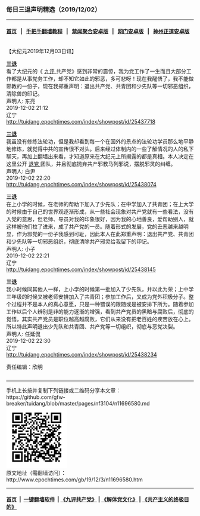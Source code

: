 ### 每日三退声明精选（2019/12/02）
------------------------

#### [首页](https://github.com/gfw-breaker/banned-news1/blob/master/README.md) &nbsp;&nbsp;|&nbsp;&nbsp; [手把手翻墙教程](https://github.com/gfw-breaker/guides/wiki) &nbsp;&nbsp;|&nbsp;&nbsp; [禁闻聚合安卓版](https://github.com/gfw-breaker/bn-android) &nbsp;&nbsp;|&nbsp;&nbsp; [网门安卓版](https://github.com/oGate2/oGate) &nbsp;&nbsp;|&nbsp;&nbsp; [神州正道安卓版](https://github.com/SzzdOgate/update) 



<div class="column" id="artbody" itemprop="articleBody">
 <!-- article content begin -->
 <p>
  【大纪元2019年12月03日讯】
 </p>
 <p>
  <strong>
   <a href="http://www.epochtimes.com/gb/tag/%E4%B8%89%E9%80%80.html">
    三退
   </a>
  </strong>
  <br/>
  看了大纪元的《
  <a href="http://www.epochtimes.com/gb/tag/%E4%B9%9D%E8%AF%84.html">
   九评
  </a>
  共产党》感到非常的震惊，我为党工作了一生而且大部分工作都是从事党务工作，却不知它如此的邪恶，多可悲呀！现在我醒悟了，我不能做邪教的一份子，现在我郑重声明：退出共产党、共青团和少先队等一切邪恶组织，清除兽的印记。
  <br/>
  声明人: 东亮
  <br/>
  2019-12-02 21:12
  <br/>
  辽宁
  <br/>
  <a href="http://tuidang.epochtimes.com/index/showpost/id/25437718">
   http://tuidang.epochtimes.com/index/showpost/id/25437718
  </a>
 </p>
 <p>
  <strong>
   <a href="http://www.epochtimes.com/gb/tag/%E4%B8%89%E9%80%80.html">
    三退
   </a>
  </strong>
  <br/>
  我虽没有修练法轮功，但是我却看到每一个在国外的景点的法轮功学员那么地平静地修炼，就觉得中共的宣传很不对头。后来经过体制内的一些了解情况的人的私下聊天，再加上翻墙出来看，才知道原来在大纪元上所揭露的都是真相。本人决定在这里公开
  <a href="http://www.epochtimes.com/gb/tag/%E9%80%80%E5%85%9A.html">
   退党
  </a>
  团队，并且彻底抛弃共产邪教马列邪说，摆脱邪灵的纠缠。
  <br/>
  声明人: 白尹
  <br/>
  2019-12-02 22:20
  <br/>
  <a href="http://tuidang.epochtimes.com/index/showpost/id/25438074">
   http://tuidang.epochtimes.com/index/showpost/id/25438074
  </a>
 </p>
 <p>
  <strong>
   三退
  </strong>
  <br/>
  在上小学的时候，在老师的帮助下加入了少先队；在中学加入了共青团；在上大学的时候由于自己的世界观逐渐形成，从一些社会现象对共产党就有一些看法，没有入党的意思，但老师、导员对我的印象很好，因为我的心地善良，爱帮助别人，就这样被他们拉了进来，成了共产党的一员。随着形式的发展，党的丑恶越来越明显，作为邪党的一份子我感到可耻，因此本人在此郑重声明：退出共产党、共青团和少先队等一切邪恶组织，彻底清除共产邪灵给我留下的印记。
  <br/>
  声明人: 小子
  <br/>
  2019-12-02 22:21
  <br/>
  辽宁
  <br/>
  <a href="http://tuidang.epochtimes.com/index/showpost/id/25438145">
   http://tuidang.epochtimes.com/index/showpost/id/25438145
  </a>
 </p>
 <p>
  <strong>
   三退
  </strong>
  <br/>
  我小时候同其他人一样，上小学的时候第一批加入了少先队，并以此为荣；上中学三年级的时候又被老师安排加入了共青团；参加工作后，又成为党外积极分子。整个过程并不是本人的真心意愿，只是一种错误的跟随或是被安排下所为。随着参加工作以后个人辨别是非的能力逐渐的增强，看到共产党员的黑暗与腐败后，彻底的觉悟，其实共产党员是职位越高越腐败，它们从来没有把老百姓的疾苦放在心上。所以特此声明退出少先队和共青团、共产党等一切组织，彻底与恶党决裂。
  <br/>
  声明人: 任延侃
  <br/>
  2019-12-02 22:30
  <br/>
  辽宁
  <br/>
  <a href="http://tuidang.epochtimes.com/index/showpost/id/25438234">
   http://tuidang.epochtimes.com/index/showpost/id/25438234
  </a>
 </p>
 <p>
  责任编辑：欣明
 </p>
 <!-- article content end -->
 <div id="below_article_ad">
  <div id="below_article_ad_inner">
  </div>
 </div>
</div>

<hr/>
手机上长按并复制下列链接或二维码分享本文章：<br/>
https://github.com/gfw-breaker/tuidang/blob/master/pages/nf3104/n11696580.md <br/>
<a href='https://github.com/gfw-breaker/tuidang/blob/master/pages/nf3104/n11696580.md'><img src='https://github.com/gfw-breaker/tuidang/blob/master/pages/nf3104/n11696580.md.png'/></a> <br/>
原文地址（需翻墙访问）：http://www.epochtimes.com/gb/19/12/3/n11696580.htm


------------------------
#### [首页](https://github.com/gfw-breaker/banned-news/blob/master/README.md) &nbsp;|&nbsp; [一键翻墙软件](https://github.com/gfw-breaker/nogfw/blob/master/README.md) &nbsp;| [《九评共产党》](https://github.com/gfw-breaker/9ping.md/blob/master/README.md#九评之一评共产党是什么) | [《解体党文化》](https://github.com/gfw-breaker/jtdwh.md/blob/master/README.md) | [《共产主义的终极目的》](https://github.com/gfw-breaker/gczydzjmd.md/blob/master/README.md)


<img src='http://gfw-breaker.win/tuidang/pages/nf3104/n11696580.md' width='0px' height='0px'/>